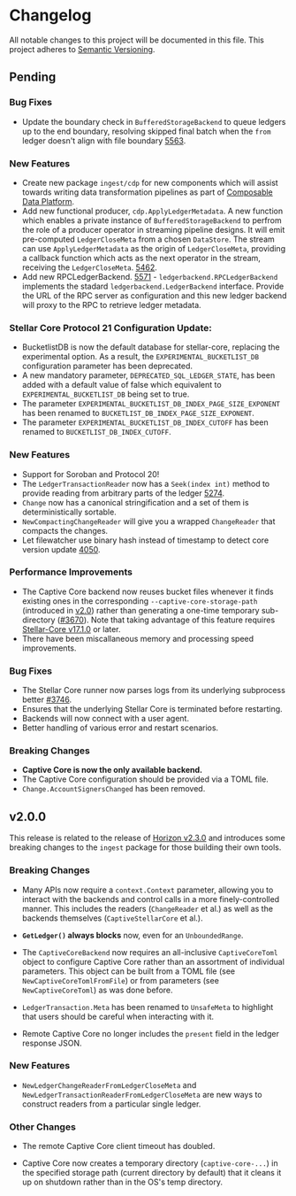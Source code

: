 # Changelog

All notable changes to this project will be documented in this file. This project adheres to [Semantic Versioning](http://semver.org/).

## Pending

### Bug Fixes
* Update the boundary check in `BufferedStorageBackend` to queue ledgers up to the end boundary, resolving skipped final batch when the `from` ledger doesn't align with file boundary [5563](https://github.com/stellar/go/pull/5563).

### New Features
* Create new package `ingest/cdp` for new components which will assist towards writing data transformation pipelines as part of [Composable Data Platform](https://stellar.org/blog/developers/composable-data-platform). 
* Add new functional producer, `cdp.ApplyLedgerMetadata`. A new function which enables a private instance of `BufferedStorageBackend` to perfrom the role of a producer operator in streaming pipeline designs.  It will emit pre-computed `LedgerCloseMeta` from a chosen `DataStore`. The stream can use `ApplyLedgerMetadata` as the origin of `LedgerCloseMeta`, providing a callback function which acts as the next operator in the stream, receiving the `LedgerCloseMeta`. [5462](https://github.com/stellar/go/pull/5462).
* Add new RPCLedgerBackend. [5571](https://github.com/stellar/go/issues/5571) - `ledgerbackend.RPCLedgerBackend` implements the stadard `ledgerbackend.LedgerBackend` interface. Provide the URL of the RPC server as configuration and this new ledger backend will proxy to the RPC to retrieve ledger metadata.

### Stellar Core Protocol 21 Configuration Update:
* BucketlistDB is now the default database for stellar-core, replacing the experimental option. As a result, the `EXPERIMENTAL_BUCKETLIST_DB` configuration parameter has been deprecated.
* A new mandatory parameter, `DEPRECATED_SQL_LEDGER_STATE`, has been added with a default value of false which equivalent to `EXPERIMENTAL_BUCKETLIST_DB` being set to true.
* The parameter `EXPERIMENTAL_BUCKETLIST_DB_INDEX_PAGE_SIZE_EXPONENT` has been renamed to `BUCKETLIST_DB_INDEX_PAGE_SIZE_EXPONENT`.
* The parameter `EXPERIMENTAL_BUCKETLIST_DB_INDEX_CUTOFF` has been renamed to `BUCKETLIST_DB_INDEX_CUTOFF`.

### New Features
* Support for Soroban and Protocol 20!
* The `LedgerTransactionReader` now has a `Seek(index int)` method to provide reading from arbitrary parts of the ledger [5274](https://github.com/stellar/go/pull/5274).
* `Change` now has a canonical stringification and a set of them is deterministically sortable.
* `NewCompactingChangeReader` will give you a wrapped `ChangeReader` that compacts the changes.
* Let filewatcher use binary hash instead of timestamp to detect core version update [4050](https://github.com/stellar/go/pull/4050).

### Performance Improvements
* The Captive Core backend now reuses bucket files whenever it finds existing ones in the corresponding `--captive-core-storage-path` (introduced in [v2.0](#v2.0.0)) rather than generating a one-time temporary sub-directory ([#3670](https://github.com/stellar/go/pull/3670)). Note that taking advantage of this feature requires [Stellar-Core v17.1.0](https://github.com/stellar/stellar-core/releases/tag/v17.1.0) or later.
* There have been miscallaneous memory and processing speed improvements.

### Bug Fixes
* The Stellar Core runner now parses logs from its underlying subprocess better [#3746](https://github.com/stellar/go/pull/3746).
* Ensures that the underlying Stellar Core is terminated before restarting.
* Backends will now connect with a user agent.
* Better handling of various error and restart scenarios.

### Breaking Changes
* **Captive Core is now the only available backend.**
* The Captive Core configuration should be provided via a TOML file.
* `Change.AccountSignersChanged` has been removed.

## v2.0.0

This release is related to the release of [Horizon v2.3.0](https://github.com/stellar/go/releases/tag/horizon-v2.3.0) and introduces some breaking changes to the `ingest` package for those building their own tools.

### Breaking Changes
- Many APIs now require a `context.Context` parameter, allowing you to interact with the backends and control calls in a more finely-controlled manner. This includes the readers (`ChangeReader` et al.) as well as the backends themselves (`CaptiveStellarCore` et al.).

- **`GetLedger()` always blocks** now, even for an `UnboundedRange`.

- The `CaptiveCoreBackend` now requires an all-inclusive `CaptiveCoreToml` object to configure Captive Core rather than an assortment of individual parameters. This object can be built from a TOML file (see `NewCaptiveCoreTomlFromFile`) or from parameters (see `NewCaptiveCoreToml`) as was done before.

- `LedgerTransaction.Meta` has been renamed to `UnsafeMeta` to highlight that users should be careful when interacting with it.

- Remote Captive Core no longer includes the `present` field in the ledger response JSON.

### New Features
- `NewLedgerChangeReaderFromLedgerCloseMeta` and `NewLedgerTransactionReaderFromLedgerCloseMeta` are new ways to construct readers from a particular single ledger.

### Other Changes
- The remote Captive Core client timeout has doubled.

- Captive Core now creates a temporary directory (`captive-core-...`) in the specified storage path (current directory by default) that it cleans it up on shutdown rather than in the OS's temp directory.
